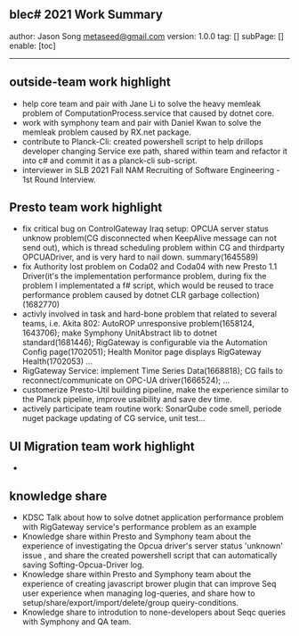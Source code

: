 blec# 2021 Work Summary
---
author: Jason Song <metaseed@gmail.com>
version: 1.0.0
tag: []
subPage: []
enable: [toc]

---
 
## outside-team work highlight
* help core team and pair with Jane Li to solve the heavy memleak problem of ComputationProcess.service that caused by dotnet core.
* work with symphony team and pair with Daniel Kwan to solve the memleak problem caused by RX.net package.
* contribute to Planck-Cli: created powershell script to help drillops developer changing Service exe path, shared within team and refactor it into c# and commit it as a planck-cli sub-script.
*  interviewer in SLB 2021 Fall NAM Recruiting of Software Engineering - 1st Round Interview.

## Presto team work highlight
* fix critical bug on ControlGateway Iraq setup: OPCUA server status unknow problem(CG disconnected when KeepAlive message can not send out), which is thread scheduling problem within CG and thirdparty OPCUADriver, and is very hard to nail down.  summary(1645589)
* fix Authority lost problem on Coda02 and Coda04 with new Presto 1.1 Driver(it's the implementation performance problem, during fix the problem I implementated a f# script, which would be reused to trace performance problem caused by dotnet CLR garbage collection)(1682770)
* activly involved in task and hard-bone problem that related to several teams, i.e. Akita 802: AutoROP unresponsive problem(1658124, 1643706);  make Symphony UnitAbstract lib to dotnet standard(1681446); RigGateway is configurable via the Automation Config page(1702051); Health Monitor page displays RigGateway Health(1702053) ...
* RigGateway Service: implement Time Series Data(1668818); CG fails to reconnect/communicate on OPC-UA driver(1666524); ...
* customerize Presto-Util building pipeline, make the experience similar to the Planck pipeline, improve usaibility and save dev time.
* actively participate team routine work: SonarQube code smell, periode nuget package updating of CG service, unit test...
## UI Migration team work highlight
* 
## knowledge share
* KDSC Talk about how to solve dotnet application performance problem with RigGateway service's performance problem as an example
* Knowledge share within Presto and Symphony team about the experience of investigating the Opcua driver's server status 'unknown' issue , and share the created powershell script that can automatically saving Softing-Opcua-Driver log.
* Knowledge share within Presto and Symphony team about the experience of creating javascript brower plugin that can improve Seq user experience when managing log-queries, and share how to setup/share/export/import/delete/group queiry-conditions.
* Knowledge share to introdution to none-developers about Seqc queries with Symphony and QA team.

